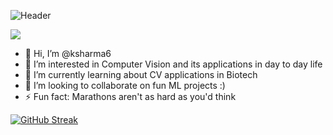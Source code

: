 ![Header](./your-header-image-name.png)

![](https://komarev.com/ghpvc/?username=ksharma6)

- 👋 Hi, I’m @ksharma6
- 👀 I’m interested in Computer Vision and its applications in day to day life
- 🌱 I’m currently learning about CV applications in Biotech
- 💞️ I’m looking to collaborate on fun ML projects :)
- ⚡ Fun fact: Marathons aren't as hard as you'd think


[![GitHub Streak](https://github-readme-streak-stats.herokuapp.com?user=ksharma6&theme=dark&hide_border=true&exclude_days=Sun)](https://git.io/streak-stats) 



<!---
ksharma6/ksharma6 is a ✨ special ✨ repository because its `README.md` (this file) appears on your GitHub profile.
You can click the Preview link to take a look at your changes.
--->
